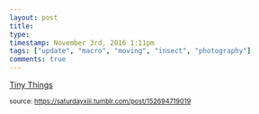 ```yaml
---
layout: post
title: 
type: 
timestamp: November 3rd, 2016 1:11pm
tags: ["update", "macro", "moving", "insect", "photography"]
comments: true
---
```

<a href=" https://href.li/?http://tinythings.tumblr.com/">
    Tiny Things</a>
  
<small>source: https://saturdayxiii.tumblr.com/post/152694719019</small>